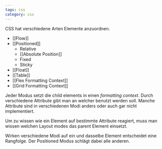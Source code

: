 ```yaml
---
tags: css
category: css
---
```


CSS hat verschiedene Arten Elemente anzuordnen.

- [[Flow]]
- [[Positioned]]
	- Relative
	- [[Absolute Position]]
	- Fixed
	- Sticky
- [[Float]]
- [[Table]]
- [[Flex Formatting Context]]
- [[Grid Formatting Context]]

Jeder Modus setzt die child elements in einen *formatting context*.
Durch verschiedene Attribute gibt man an welcher benutzt werden soll.
Manche Attribute sind in verschiedenen Modi anders oder auch gar nicht implementiert.

Um zu wissen wie ein Element auf bestimmte Attribute reagiert,
muss man wissen welchen Layout modes das parent Element einsetzt.

Wirken verschiedene Modi auf ein und dasselbe Element entscheidet eine Rangfolge.
Der Positioned Modus schlägt dabei alle anderen.

